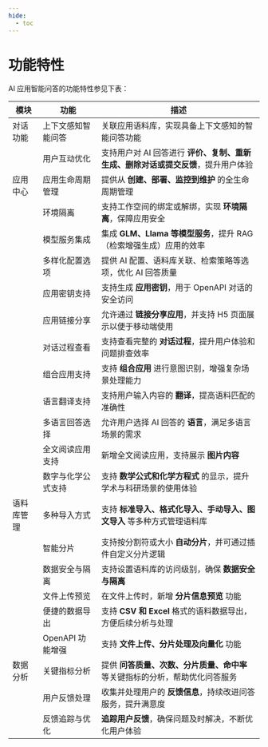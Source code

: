 ```yaml
---
hide:
  - toc
---
```


# 功能特性

AI 应用智能问答的功能特性参见下表：

| 模块 | 功能 | 描述 |
| --- | ---- | --- |
| 对话功能 | 上下文感知智能问答 | 关联应用语料库，实现具备上下文感知的智能问答功能 |
| | 用户互动优化 | 支持用户对 AI 回答进行 **评价、复制、重新生成、删除对话或提交反馈**，提升用户体验 |
| 应用中心 | 应用生命周期管理 | 提供从 **创建、部署、监控到维护** 的全生命周期管理 |
| | 环境隔离 | 支持工作空间的绑定或解绑，实现 **环境隔离**，保障应用安全 |
| | 模型服务集成 | 集成 **GLM、Llama 等模型服务**，提升 RAG（检索增强生成）应用的效率 |
| | 多样化配置选项 | 提供 AI 配置、语料库关联、检索策略等选项，优化 AI 回答质量 |
| | 应用密钥支持 | 支持生成 **应用密钥**，用于 OpenAPI 对话的安全访问 |
| | 应用链接分享 | 允许通过 **链接分享应用**，并支持 H5 页面展示以便于移动端使用 |
| | 对话过程查看 | 支持查看完整的 **对话过程**，提升用户体验和问题排查效率 |
| | 组合应用支持 | 支持 **组合应用** 进行意图识别，增强复杂场景处理能力 |
| | 语言翻译支持 | 支持用户输入内容的 **翻译**，提高语料匹配的准确性 |
| | 多语言回答选择 | 允许用户选择 AI 回答的 **语言**，满足多语言场景的需求 |
| | 全文阅读应用支持 | 新增全文阅读应用，支持展示 **图片内容** |
| | 数字与化学公式支持 | 支持 **数学公式和化学方程式** 的显示，提升学术与科研场景的使用体验 |
| 语料库管理 | 多种导入方式 | 支持 **标准导入、格式化导入、手动导入、图文导入** 等多种方式管理语料库 |
| | 智能分片 | 支持按分割符或大小 **自动分片**，并可通过插件自定义分片逻辑 |
| | 数据安全与隔离 | 支持设置语料库的访问级别，确保 **数据安全与隔离** |
| | 文件上传预览 | 在文件上传时，新增 **分片信息预览** 功能 |
| | 便捷的数据导出 | 支持 **CSV 和 Excel** 格式的语料数据导出，方便后续分析与处理 |
| | OpenAPI 功能增强 | 支持 **文件上传、分片处理及向量化** 功能 |
| 数据分析 | 关键指标分析 | 提供 **问答质量、次数、分片质量、命中率** 等关键指标的分析，帮助优化问答服务 |
| | 用户反馈处理 | 收集并处理用户的 **反馈信息**，持续改进问答服务，提升满意度 |
| | 反馈追踪与优化 | **追踪用户反馈**，确保问题及时解决，不断优化用户体验 |
